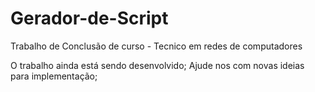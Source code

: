 # Gerador-de-Script
Trabalho de Conclusão de curso  - Tecnico em redes de computadores

O trabalho ainda está sendo desenvolvido;
Ajude nos com novas ideias para implementação;
